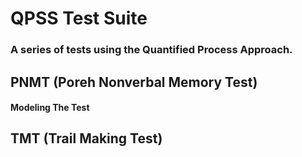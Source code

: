 QPSS Test Suite
===============
### A series of tests using the Quantified Process Approach.

PNMT (Poreh Nonverbal Memory Test)
------------------------------
#### Modeling The Test

TMT (Trail Making Test)
------------------------------
